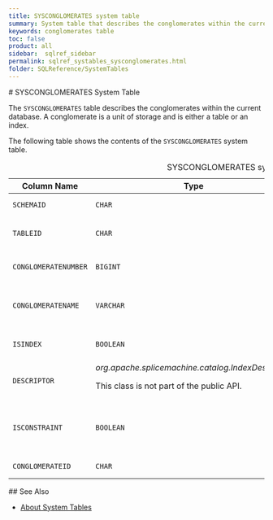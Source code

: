 ```yaml
---
title: SYSCONGLOMERATES system table
summary: System table that describes the conglomerates within the current database. A conglomerate is a unit of storage that is either a table or an index.
keywords: conglomerates table
toc: false
product: all
sidebar:  sqlref_sidebar
permalink: sqlref_systables_sysconglomerates.html
folder: SQLReference/SystemTables
---
```

<section>
<div class="TopicContent" data-swiftype-index="true" markdown="1">
# SYSCONGLOMERATES System Table

The `SYSCONGLOMERATES` table describes the conglomerates within the
current database. A conglomerate is a unit of storage and is either a
table or an index.

The following table shows the contents of the `SYSCONGLOMERATES` system
table.

<table>
                <caption>SYSCONGLOMERATES system table</caption>
                <col />
                <col />
                <col />
                <col />
                <col />
                <thead>
                    <tr>
                        <th>Column Name</th>
                        <th>Type</th>
                        <th>Length</th>
                        <th>Nullable</th>
                        <th>Contents</th>
                    </tr>
                </thead>
                <tbody>
                    <tr>
                        <td><code>SCHEMAID</code></td>
                        <td><code>CHAR</code></td>
                        <td><code>36</code></td>
                        <td><code>NO</code></td>
                        <td>Schema ID for the conglomerate</td>
                    </tr>
                    <tr>
                        <td><code>TABLEID</code></td>
                        <td><code>CHAR</code></td>
                        <td><code>36</code></td>
                        <td><code>NO</code></td>
                        <td>Identifier for table (join with SYSTABLES.TABLEID)</td>
                    </tr>
                    <tr>
                        <td><code>CONGLOMERATENUMBER</code></td>
                        <td><code>BIGINT</code></td>
                        <td><code>19</code></td>
                        <td><code>NO</code></td>
                        <td>Conglomerate ID for the conglomerate (heap or index)</td>
                    </tr>
                    <tr>
                        <td><code>CONGLOMERATENAME</code></td>
                        <td><code>VARCHAR</code></td>
                        <td><code>128</code></td>
                        <td><code>YES</code></td>
                        <td>Index name, if conglomerate is an index, otherwise the
					table ID</td>
                    </tr>
                    <tr>
                        <td><code>ISINDEX</code></td>
                        <td><code>BOOLEAN</code></td>
                        <td><code>1</code></td>
                        <td><code>NO</code></td>
                        <td>Whether or not conglomerate is an index</td>
                    </tr>
                    <tr>
                        <td><code>DESCRIPTOR</code></td>
                        <td><em>org.apache.splicemachine.catalog.IndexDescriptor</em>
                            <p>This class is not part of the public API.</p>
                        </td>
                        <td><code>-1</code></td>
                        <td><code>YES</code></td>
                        <td>System type describing the index</td>
                    </tr>
                    <tr>
                        <td><code>ISCONSTRAINT</code></td>
                        <td><code>BOOLEAN</code></td>
                        <td><code>1</code></td>
                        <td><code>YES</code></td>
                        <td>Whether or not the conglomerate is a system-generated index
					enforcing a constraint</td>
                    </tr>
                    <tr>
                        <td><code>CONGLOMERATEID</code></td>
                        <td><code>CHAR</code></td>
                        <td><code>36</code></td>
                        <td><code>NO</code></td>
                        <td>Unique identifier for the conglomerate</td>
                    </tr>
                </tbody>
            </table>
## See Also

* [About System Tables](sqlref_systables_intro.html)

</div>
</section>

